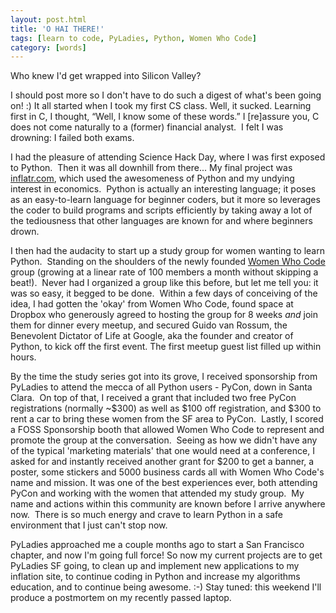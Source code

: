 ```yaml
---
layout: post.html
title: 'O HAI THERE!'
tags: [learn to code, PyLadies, Python, Women Who Code]
category: [words]
---
```


Who knew I'd get wrapped into Silicon Valley? 

I should post more so I don't have to do such a digest of what's been going on! :) It all started when I took my first CS class. Well, it sucked. Learning first in C, I thought, “Well, I know some of these words.” I [re]assure you, C does not come naturally to a (former) financial analyst.  I felt
I was drowning: I failed both exams. 

I had the pleasure of attending Science Hack Day, where I was first exposed to Python.  Then it was all downhill from there... My final project was [inflatr.com][inflatr], which used the awesomeness of Python and my undying interest in economics.  Python is actually an interesting language; it poses as an easy-to-learn language for beginner coders, but it more so leverages the coder to build programs and scripts efficiently by taking away a lot of the tediousness that other languages are known for and where beginners drown. 

I then had the audacity to start up a study group for women wanting to learn Python.  Standing on the shoulders of the newly founded [Women Who Code][Women Who Code] group (growing at a linear rate of 100 members a month without skipping a beat!).  Never had I organized a group like this before, but let me tell you: it was so easy, it begged to be done.  Within a few days of conceiving of the idea, I had gotten the 'okay' from Women Who Code, found space at Dropbox who generously agreed to hosting the group for 8 weeks *and* join them for dinner every meetup, and secured Guido van Rossum, the Benevolent Dictator of Life at Google, aka the founder and creator of Python, to kick off the first event. The first meetup guest list filled up within hours. 

By the time the study series got into its grove, I received sponsorship from PyLadies to attend the mecca of all Python users - PyCon, down in Santa Clara.  On top of that, I received a grant that included two free PyCon registrations (normally \~\$300) as well as \$100 off registration, and \$300 to rent a car to bring these women from the SF area to PyCon.  Lastly, I scored a FOSS Sponsorship booth that allowed Women Who Code to represent and promote the group at the conversation.  Seeing as how we didn't have any of the typical 'marketing materials' that one would need at a conference, I asked for and instantly received another grant for \$200 to get a banner, a poster, some stickers and 5000 business cards all with Women Who Code's name and mission. It was one of the best experiences ever, both attending PyCon and working with the women that attended my study group.  My name and actions within this community are known before I arrive anywhere now.  There is so much energy and crave to learn Python in a safe environment that I just can't stop now. 

PyLadies approached me a couple months ago to start a San Francisco chapter, and now I'm going full force! So now my current projects are to get PyLadies SF going, to clean up and implement new applications to my inflation site, to continue coding in Python and increase my algorithms education, and to continue being awesome. :-) Stay tuned: this weekend I'll produce a postmortem on my recently passed laptop.

[inflatr]: http://inflatr.com "InflatR"
[Women Who Code]: http://www.meetup.com/women-who-code-sf "Women Who Code meetup"